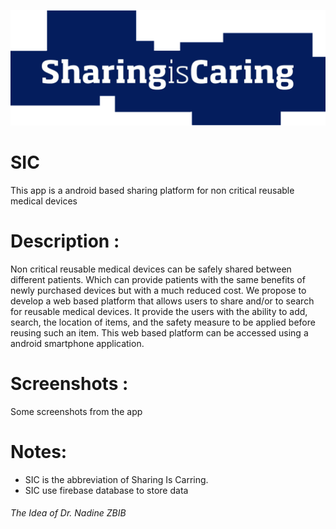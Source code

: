 ![GitHub Logo](/app/src/main/res/drawable/sic.png)
# SIC
This app is a android based sharing platform for non critical reusable medical devices
# Description :
Non critical reusable medical devices can be safely shared between different patients. Which can provide patients with the same benefits of newly purchased devices but with a much reduced cost. We propose to develop a web based platform that allows users to share and/or to search for reusable medical devices. It provide the users with the ability to add, search, the location of items, and the safety measure to be applied before reusing such an item. This web based platform can be accessed using a android smartphone application.
# Screenshots :
Some screenshots from the app

# Notes:
* SIC is the abbreviation of Sharing Is Carring.
* SIC use firebase database to store data
###### The Idea of Dr. Nadine ZBIB 
